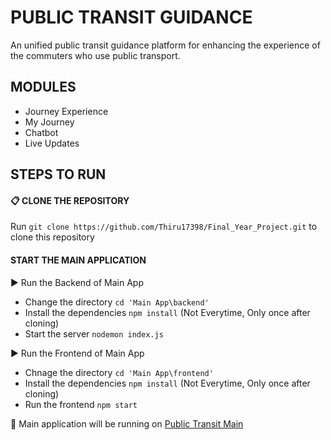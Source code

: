 
# PUBLIC TRANSIT GUIDANCE

An unified public transit guidance platform for enhancing the experience of the commuters who use public transport.


## MODULES

 - Journey Experience
 - My Journey
 - Chatbot
 - Live Updates


## STEPS TO RUN

#### :clipboard: CLONE THE REPOSITORY

Run `git clone https://github.com/Thiru17398/Final_Year_Project.git` to clone this repository


#### START THE MAIN APPLICATION
:arrow_forward: Run the Backend of Main App

- Change the directory  `cd 'Main App\backend'`
- Install the dependencies `npm install` (Not Everytime, Only once after cloning) 
- Start the server `nodemon index.js`

:arrow_forward: Run the Frontend of Main App

- Chnage the directory `cd 'Main App\frontend'`
- Install the dependencies `npm install` (Not Everytime, Only once after cloning)
- Run the frontend `npm start`

:link: Main application will be running on [Public Transit Main](http://localhost:3000)



